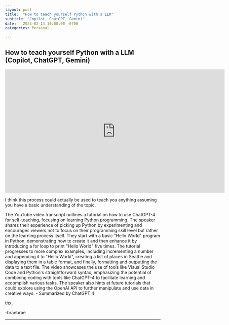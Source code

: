 ```yaml
---
layout: post
title:  "How to teach yourself Python with a LLM"
subtitle: "Copilot, ChatGPT, Gemini"
date:   2023-02-13 10:00:00 -0700
categories: Personal

---
```

How to teach yourself Python with a LLM (Copilot, ChatGPT, Gemini)
------

<iframe width="711" height="400" src="https://www.youtube.com/embed/PmzBneayhaA" title="How to teach yourself Python with a LLM (Copilot, ChatGPT, Gemini)" frameborder="0" allow="accelerometer; autoplay; clipboard-write; encrypted-media; gyroscope; picture-in-picture; web-share" allowfullscreen></iframe>

I think this process could actually be used to teach you anything assuming you have a basic understanding of the topic.

The YouTube video transcript outlines a tutorial on how to use ChatGPT-4 for self-teaching, focusing on learning Python programming. The speaker shares their experience of picking up Python by experimenting and encourages viewers not to focus on their programming skill level but rather on the learning process itself. They start with a basic "Hello World" program in Python, demonstrating how to create it and then enhance it by introducing a for loop to print "Hello World" five times. The tutorial progresses to more complex examples, including incrementing a number and appending it to "Hello World", creating a list of places in Seattle and displaying them in a table format, and finally, formatting and outputting the data to a text file. The video showcases the use of tools like Visual Studio Code and Python's straightforward syntax, emphasizing the potential of combining coding with tools like ChatGPT-4 to facilitate learning and accomplish various tasks. The speaker also hints at future tutorials that could explore using the OpenAI API to further manipulate and use data in creative ways.  - Summarized by ChatGPT 4

thx,

-braebrae

---------------